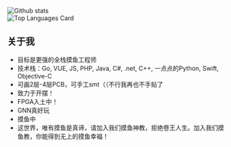 ![Github stats](https://github-readme-stats.vercel.app/api?username=ShigemoriHakura&theme=algolia&show_icons=true&count_private=true)
<br />
![Top Languages Card](https://github-readme-stats.vercel.app/api/top-langs/?username=ShigemoriHakura&layout=compact)

## 关于我
* 目标是更强的全栈摸鱼工程师
* 技术栈：Go, VUE, JS, PHP, Java, C#, .net, C++, 一点点的Python, Swift, Objective-C
* 可画2层-4层PCB，可手工smt（（不行我再也不手贴了
* 致力于开摆！
* FPGA入土中！
* GNN真好玩
* 摸鱼中
* 这世界，唯有摸鱼是真谛，请加入我们摸鱼神教，拒绝卷王人生。加入我们摸鱼教，你能得到无上的摸鱼幸福！
